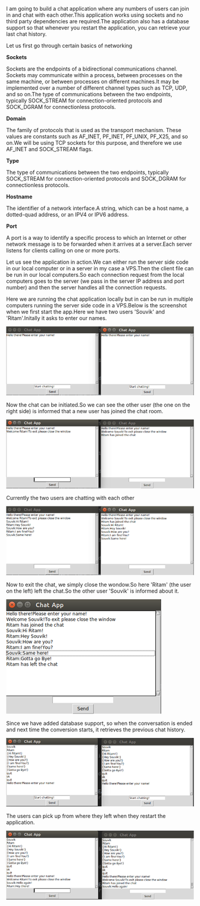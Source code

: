 I am going to build a chat application where any numbers of users can join in and chat with each other.This application works using sockets and no third party dependencies are required.The application also has a database support so that whenever you restart the application, you can retrieve your last chat history.

Let us first go through certain basics of networking

**Sockets**

Sockets are the endpoints of a bidirectional communications channel. Sockets may communicate within a process, between processes on the same machine, or between processes on different machines.It may be implemented over a number of different channel types such as TCP, UDP, and so on.The type of communications between the two endpoints, typically SOCK_STREAM for connection-oriented protocols and SOCK_DGRAM for connectionless protocols.

**Domain**

The family of protocols that is used as the transport mechanism. These values are constants such as AF_INET, PF_INET, PF_UNIX, PF_X25, and so on.We will be using TCP sockets for this purpose, and therefore we use AF_INET and SOCK_STREAM flags.

**Type**

The type of communications between the two endpoints, typically SOCK_STREAM for connection-oriented protocols and SOCK_DGRAM for connectionless protocols.

**Hostname**

The identifier of a network interface.A string, which can be a host name, a dotted-quad address, or an IPV4 or IPV6 address.

**Port**

A port is a way to identify a specific process to which an Internet or other network message is to be forwarded when it arrives at a server.Each server listens for clients calling on one or more ports.

Let us see the application in action.We can either run the server side code in our local computer or in a server in my case a VPS.Then the client file can be run in our local computers.So each connection request from the local computers goes to the server (we pass in the server IP address and port number) and then the server handles all the connection requests.

Here we are running the chat application locally but in can be run in multiple computers running the server side code in a VPS.Below is the screenshot when we first start the app.Here we have two users 'Souvik' and 'Ritam'.Initally it asks to enter our names.

![Alt text](https://github.com/Souvikray/Chat-Application/blob/master/screenshot1.png?raw=true "Optional Title")

Now the chat can be initiated.So we can see the other user (the one on the right side) is informed that a new user has joined the chat room.

![Alt text](https://github.com/Souvikray/Chat-Application/blob/master/screenshot2.png?raw=true "Optional Title")

Currently the two users are chatting with each other

![Alt text](https://github.com/Souvikray/Chat-Application/blob/master/screenshot3.png?raw=true "Optional Title")

Now to exit the chat, we simply close the wondow.So here 'Ritam' (the user on the left) left the chat.So the other user 'Souvik' is informed about it.


![Alt text](https://github.com/Souvikray/Chat-Application/blob/master/screenshot4.png?raw=true "Optional Title")

Since we have added database support, so when the conversation is ended and next time the conversion starts, it retrieves the previous chat history.

![Alt text](https://github.com/Souvikray/Chat-Application/blob/master/screenshot5.png?raw=true "Optional Title")

The users can pick up from where they left when they restart the application.

![Alt text](https://github.com/Souvikray/Chat-Application/blob/master/screenshot6.png?raw=true "Optional Title")



